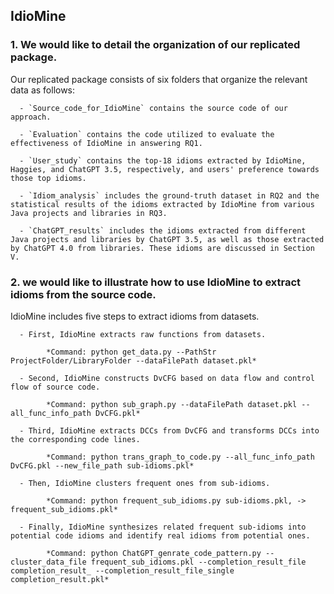 ## IdioMine

### 1. We would like to detail the organization of our replicated package.

Our replicated package consists of six folders that organize the relevant data as follows:

      - `Source_code_for_IdioMine` contains the source code of our approach.

      - `Evaluation` contains the code utilized to evaluate the effectiveness of IdioMine in answering RQ1.

      - `User_study` contains the top-18 idioms extracted by IdioMine, Haggies, and ChatGPT 3.5, respectively, and users' preference towards those top idioms.
      
      - `Idiom_analysis` includes the ground-truth dataset in RQ2 and the statistical results of the idioms extracted by IdioMine from various Java projects and libraries in RQ3.

      - `ChatGPT_results` includes the idioms extracted from different Java projects and libraries by ChatGPT 3.5, as well as those extracted by ChatGPT 4.0 from libraries. These idioms are discussed in Section V.

### 2. we would like to illustrate how to use IdioMine to extract idioms from the source code.

IdioMine includes five steps to extract idioms from datasets.

      - First, IdioMine extracts raw functions from datasets.

            *Command: python get_data.py --PathStr ProjectFolder/LibraryFolder --dataFilePath dataset.pkl*

      - Second, IdioMine constructs DvCFG based on data flow and control flow of source code.

            *Command: python sub_graph.py --dataFilePath dataset.pkl --all_func_info_path DvCFG.pkl*

      - Third, IdioMine extracts DCCs from DvCFG and transforms DCCs into the corresponding code lines.

            *Command: python trans_graph_to_code.py --all_func_info_path DvCFG.pkl --new_file_path sub-idioms.pkl*

      - Then, IdioMine clusters frequent ones from sub-idioms.

            *Command: python frequent_sub_idioms.py sub-idioms.pkl, -> frequent_sub_idioms.pkl*

      - Finally, IdioMine synthesizes related frequent sub-idioms into potential code idioms and identify real idioms from potential ones.

            *Command: python ChatGPT_genrate_code_pattern.py --cluster_data_file frequent_sub_idioms.pkl --completion_result_file completion_result_ --completion_result_file_single completion_result.pkl*

